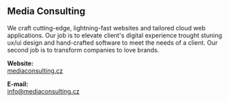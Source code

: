 ## Media Consulting

We craft cutting-edge, lightning-fast websites and tailored cloud web applications. Our job is to elevate client's digital experience trought stuning ux/ui design and hand-crafted software to meet the needs of a client. Our second job is to transform companies to love brands.

**Website:** \
[mediaconsulting.cz](https://www.mediaconsulting.cz)

**E-mail:** \
[info@mediaconsulting.cz](mailto:info@mediaconsulting.cz)
